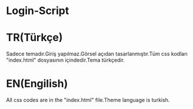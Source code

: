 # Login-Script

# TR(Türkçe)
Sadece temadır.Giriş yapılmaz.Görsel açıdan tasarlanmıştır.Tüm css kodları "index.html" dosyasının içindedir.Tema türkçedir.

# EN(Engilish)
All css codes are in the "index.html" file.Theme language is turkish.
